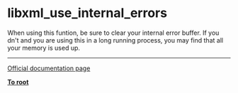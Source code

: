 # libxml_use_internal_errors



When using this funtion, be sure to clear your internal error buffer. If you dn&apos;t and you are using this in a long running process, you may find that all your memory is used up.  

---

[Official documentation page](https://www.php.net/manual/en/function.libxml-use-internal-errors.php)

**[To root](/README.md)**